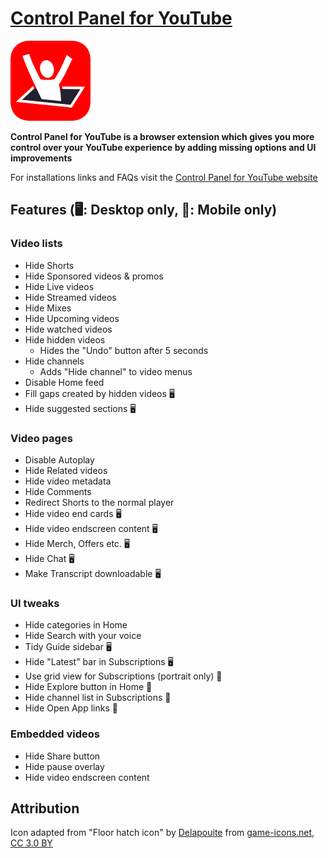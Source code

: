 # [Control Panel for YouTube](https://jbscript.dev/control-panel-for-youtube)

[![](icons/icon128.png)](https://jbscript.dev/control-panel-for-youtube)

**Control Panel for YouTube is a browser extension which gives you more control over your YouTube experience by adding missing options and UI improvements**

For installations links and FAQs visit the [Control Panel for YouTube website](https://jbscript.dev/control-panel-for-youtube)

## Features (🖥️: Desktop only, 📱: Mobile only)

### Video lists

- Hide Shorts
- Hide Sponsored videos & promos
- Hide Live videos
- Hide Streamed videos
- Hide Mixes
- Hide Upcoming videos
- Hide watched videos
- Hide hidden videos
  - Hides the "Undo" button after 5 seconds
- Hide channels
  - Adds "Hide channel" to video menus
- Disable Home feed
- Fill gaps created by hidden videos 🖥️
- Hide suggested sections 🖥️

### Video pages

- Disable Autoplay
- Hide Related videos
- Hide video metadata
- Hide Comments
- Redirect Shorts to the normal player
- Hide video end cards 🖥️
- Hide video endscreen content 🖥️
- Hide Merch, Offers etc. 🖥️
- Hide Chat 🖥️
- Make Transcript downloadable 🖥️

### UI tweaks

- Hide categories in Home
- Hide Search with your voice
- Tidy Guide sidebar 🖥️
- Hide "Latest" bar in Subscriptions 🖥️
- Use grid view for Subscriptions (portrait only) 📱
- Hide Explore button in Home 📱
- Hide channel list in Subscriptions 📱
- Hide Open App links 📱

### Embedded videos

- Hide Share button
- Hide pause overlay
- Hide video endscreen content

## Attribution

Icon adapted from "Floor hatch icon" by [Delapouite](https://delapouite.com/) from [game-icons.net](https://game-icons.net), [CC 3.0 BY](https://creativecommons.org/licenses/by/3.0/)
